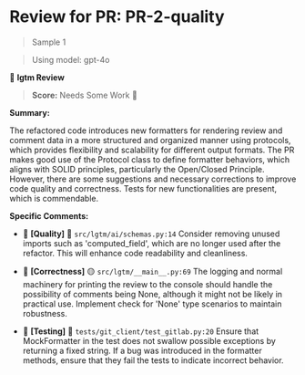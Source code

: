 # Review for PR: PR-2-quality

> Sample 1

> Using model: gpt-4o


🦉 **lgtm Review**

> **Score:** Needs Some Work 🔧

**Summary:**

The refactored code introduces new formatters for rendering review and comment data in a more structured and organized manner using protocols, which provides flexibility and scalability for different output formats. The PR makes good use of the Protocol class to define formatter behaviors, which aligns with SOLID principles, particularly the Open/Closed Principle. However, there are some suggestions and necessary corrections to improve code quality and correctness. Tests for new functionalities are present, which is commendable.

**Specific Comments:**

- 🦉 **[Quality]** 🔵 `src/lgtm/ai/schemas.py:14` Consider removing unused imports such as 'computed_field', which are no longer used after the refactor. This will enhance code readability and cleanliness.

- 🦉 **[Correctness]** 🟡 `src/lgtm/__main__.py:69` The logging and normal machinery for printing the review to the console should handle the possibility of comments being None, although it might not be likely in practical use. Implement check for 'None' type scenarios to maintain robustness.

- 🦉 **[Testing]** 🔴 `tests/git_client/test_gitlab.py:20` Ensure that MockFormatter in the test does not swallow possible exceptions by returning a fixed string. If a bug was introduced in the formatter methods, ensure that they fail the tests to indicate incorrect behavior.
